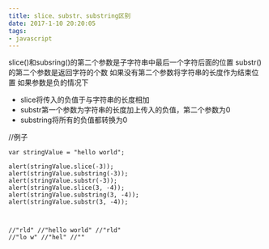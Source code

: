 ```yaml
---
title: slice、substr、substring区别
date: 2017-1-10 20:20:05
tags: 
- javascript
---
```

slice()和subsring()的第二个参数是子字符串中最后一个字符后面的位置
substr()的第二个参数是返回字符的个数
如果没有第二个参数将字符串的长度作为结束位置
    <!--more-->
如果参数是负的情况下
- slice将传入的负值于与字符串的长度相加
- substr第一个参数为字符串的长度加上传入的负值，第二个参数为0
- substring将所有的负值都转换为0

//例子
```
var stringValue = "hello world";

alert(stringValue.slice(-3));
alert(stringValue.substring(-3));
alert(stringValue.substr(-3));
alert(stringValue.slice(3, -4));
alert(stringValue.substring(3, -4));
alert(stringValue.substr(3, -4));



//"rld" //"hello world" //"rld"
//"lo w" //"hel" //""
```